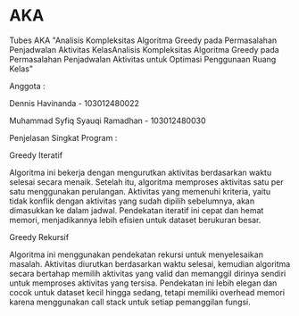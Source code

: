 # AKA
Tubes AKA "Analisis Kompleksitas Algoritma Greedy pada Permasalahan Penjadwalan Aktivitas KelasAnalisis Kompleksitas Algoritma Greedy pada Permasalahan Penjadwalan Aktivitas untuk Optimasi Penggunaan Ruang Kelas"

Anggota :

Dennis Havinanda - 103012480022

Muhammad Syfiq Syauqi Ramadhan - 103012480030

Penjelasan Singkat Program :

Greedy Iteratif

Algoritma ini bekerja dengan mengurutkan aktivitas berdasarkan waktu selesai secara menaik. Setelah itu, algoritma memproses aktivitas satu per satu menggunakan perulangan. Aktivitas yang memenuhi kriteria, yaitu tidak konflik dengan aktivitas yang sudah dipilih sebelumnya, akan dimasukkan ke dalam jadwal. Pendekatan iteratif ini cepat dan hemat memori, menjadikannya lebih efisien untuk dataset berukuran besar.

Greedy Rekursif

Algoritma ini menggunakan pendekatan rekursi untuk menyelesaikan masalah. Aktivitas diurutkan berdasarkan waktu selesai, kemudian algoritma secara bertahap memilih aktivitas yang valid dan memanggil dirinya sendiri untuk memproses aktivitas yang tersisa. Pendekatan ini lebih elegan dan cocok untuk dataset kecil hingga sedang, tetapi memiliki overhead memori karena menggunakan call stack untuk setiap pemanggilan fungsi.

